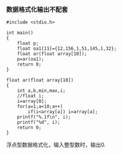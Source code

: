 ### 数据格式化输出不配套  ###
	#include <stdio.h>
	
	int main()
	{
	    float p;
	    float oa1[11]={12,156,1,51,145,1,32};
	    float ar(float array[10]);
	    p=ar(oa1);
	    return 0;
	}
	
	float ar(float array[10])
	{
	    int a,b,min,max,i;
	    //float i;
	    i=array[0];
	    for(a=1;a<10;a++)
	        if(i<array[a]) i=array[a];
	    printf("%.1f\n", i);
	    printf("%d", i);
	    return 0;
	}

浮点型数据格式化，输入整型数时，输出0.
